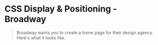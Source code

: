 # CSS Display & Positioning - Broadway

> Broadway wants you to create a home page for their design agency. Here's what it looks like.